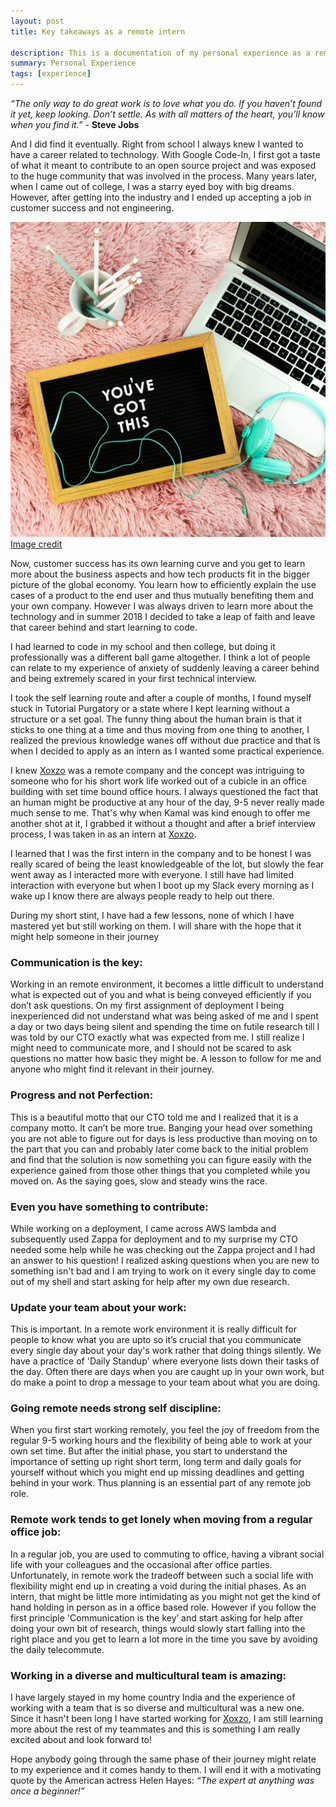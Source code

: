 ```yaml
---
layout: post
title: Key takeaways as a remote intern

description: This is a documentation of my personal experience as a remote intern
summary: Personal Experience
tags: [experience]
---
```


*“The only way to do great work is to love what you do. If you haven’t found it yet, keep looking. Don’t settle. As with all matters of the heart, you’ll know when you find it.”*  -  **Steve Jobs**

And I did find it eventually. Right from school I always knew I wanted to have a career related to technology. With Google Code-In, I first got a taste of what it meant to contribute to an open source project and was exposed to the huge community that was involved in the process. Many years later, when I came out of college, I was a starry eyed boy with big dreams. However, after getting into the industry and I ended up accepting a job in customer success and not engineering.


![interntakeaway](/images/interntakeaway.jpg)<a class="caption" href="https://unsplash.com/photos/O_CLjxjzN3M">Image credit</a>


Now, customer success has its own learning curve and you get to learn more about the business aspects and how tech products fit in the bigger picture of the global economy. You learn how to efficiently explain the use cases of a product to the end user and thus mutually benefiting them and your own company. However I was always driven to learn more about the technology and in summer 2018 I decided to take a leap of faith and leave that career behind and start learning to code.

I had learned to code in my school and then college, but doing it professionally was a different ball game altogether. I think a lot of people can relate to my experience of anxiety of suddenly leaving a career behind and being extremely scared in your first technical interview.

I took the self learning route and after a couple of months, I found myself stuck in Tutorial Purgatory or a state where I kept learning without a structure or a set goal. The funny thing about the human brain is that it sticks to one thing at a time and thus moving from one thing to another, I realized the previous knowledge wanes off without due practice and that is when I decided to apply as an intern as I wanted some practical experience.

I knew [Xoxzo](https://www.xoxzo.com/en/) was a remote company and the concept was intriguing to someone who for his short work life worked out of a cubicle in an office building with set time bound office hours. I always questioned the fact that an human might be productive at any hour of the day, 9-5 never really made much sense to me. That's why when Kamal was kind enough to offer me another shot at it, I grabbed it without a thought and after a brief interview process, I was taken in as an intern at [Xoxzo](https://www.xoxzo.com/en/).

I learned that I was the first intern in the company and to be honest I was really scared of being the least knowledgeable of the lot, but slowly the fear went away as I interacted more with everyone. I still have had limited interaction with everyone but when I boot up my Slack every morning as I wake up I know there are always people ready to help out there.

During my short stint, I have had a few lessons, none of which I have mastered yet but still working on them. I will share with the hope that it might help someone in their journey

### Communication is the key:
Working in an remote environment, it becomes a little difficult to understand what is expected out of you and what is being conveyed efficiently if you don’t ask questions. On my first assignment of deployment I being inexperienced did not understand what was being asked of me and I spent a day or two days being silent and spending the time on futile research till I was told by our CTO exactly what was expected from me. I still realize I might need to communicate more, and I should not be scared to ask questions no matter how basic they might be. A lesson to follow for me and anyone who might find it relevant in their journey.

### Progress and not Perfection:
This is a beautiful motto that our CTO told me and I realized that it is a company motto. It can’t be more true. Banging your head over something you are not able to figure out for days is less productive than moving on to the part that you can and probably later come back to the initial problem and find that the solution is now something you can figure easily with the experience gained from those other things that you completed while you moved on. As the saying goes, slow and steady wins the race.

### Even you have something to contribute:
While working on a deployment, I came across AWS lambda and subsequently used Zappa for deployment and to my surprise my CTO needed some help while he was checking out the Zappa project and I had an answer to his question! I realized asking questions when you are new to something isn't bad and I am trying to work on it every single day to come out of my shell and start asking for help after my own due research.

### Update your team about your work:
This is important. In a remote work environment it is really difficult for people to know what you are upto so it’s crucial that you communicate every single day about your day's work rather that doing things silently. We have a practice of 'Daily Standup' where everyone lists down their tasks of the day. Often there are days when you are caught up in your own work, but do make a point to drop a message to your team about what you are doing.

### Going remote needs strong self discipline:
When you first start working remotely, you feel the joy of freedom from the regular 9-5 working hours and the flexibility of being able to work at your own set time. But after the initial phase, you start to understand the importance of setting up right short term, long term and daily goals for yourself without which you might end up missing deadlines and getting behind in your work. Thus planning is an essential part of any remote job role.

### Remote work tends to get lonely when moving from a regular office job:
In a regular job, you are used to commuting to office, having a vibrant social life with your colleagues and the occasional after office parties. Unfortunately, in remote work the tradeoff between such a social life with flexibility might end up in creating a void during the initial phases. As an intern, that might be little more intimidating as you might not get the kind of hand holding in person as in a office based role. However if you follow the first principle 'Communication is the key’ and start asking for help after doing your own bit of research, things would slowly start falling into the right place and you get to learn a lot more in the time you save by avoiding the daily telecommute.

### Working in a diverse and multicultural team is amazing:
I have largely stayed in my home country India and the experience of working with a team that is so diverse and multicultural was a new one. Since it hasn't been long I have started working for [Xoxzo](https://www.xoxzo.com/en/), I am still learning more about the rest of my teammates and this is something I am really excited about and look forward to!

Hope anybody going through the same phase of their journey might relate to my experience and it comes handy to them. I will end it with a motivating quote by the American actress Helen Hayes: *“The expert at anything was once a beginner!”*
